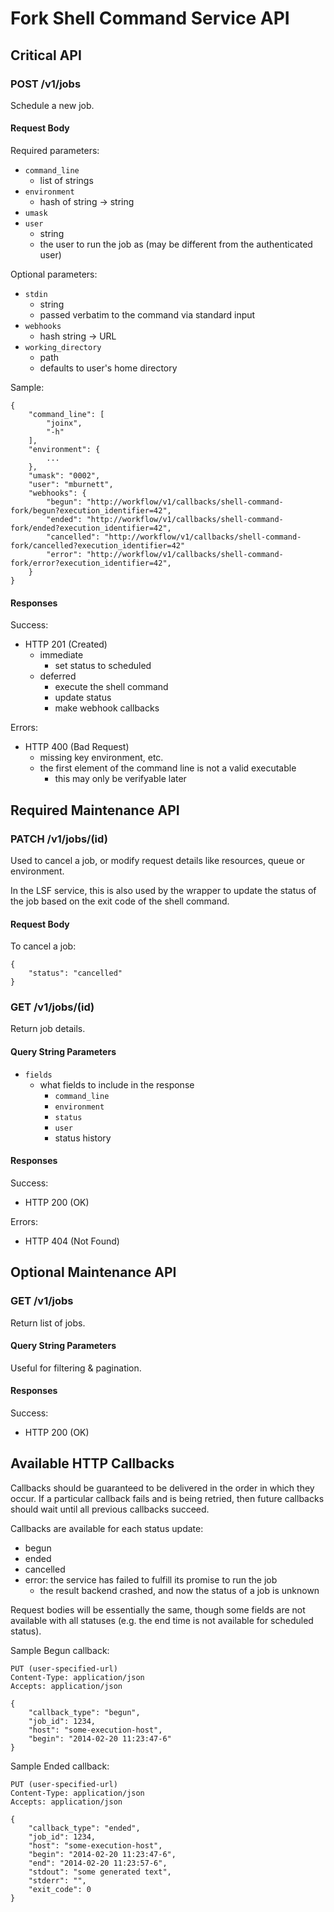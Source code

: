# Fork Shell Command Service API

<!-- Should we support multiple worker queues, so that we could for example
separate jobs needing network disk from those that do not?

If we do, we need to provide endpoints for querying what's in each queue and
what queues are available.
-->

## Critical API

### POST /v1/jobs
Schedule a new job.

#### Request Body
Required parameters:

- `command_line`
    - list of strings
- `environment`
    - hash of string -> string
- `umask`
- `user`
    - string
    - the user to run the job as (may be different from the authenticated user)

Optional parameters:

- `stdin`
    - string
    - passed verbatim to the command via standard input
- `webhooks`
    - hash string -> URL
- `working_directory`
    - path
    - defaults to user's home directory

Sample:

    {
        "command_line": [
            "joinx",
            "-h"
        ],
        "environment": {
            ...
        },
        "umask": "0002",
        "user": "mburnett",
        "webhooks": {
            "begun": "http://workflow/v1/callbacks/shell-command-fork/begun?execution_identifier=42",
            "ended": "http://workflow/v1/callbacks/shell-command-fork/ended?execution_identifier=42",
            "cancelled": "http://workflow/v1/callbacks/shell-command-fork/cancelled?execution_identifier=42"
            "error": "http://workflow/v1/callbacks/shell-command-fork/error?execution_identifier=42",
        }
    }

#### Responses
Success:

- HTTP 201 (Created)
    - immediate
        - set status to scheduled
    - deferred
        - execute the shell command
        - update status
        - make webhook callbacks

Errors:
- HTTP 400 (Bad Request)
    - missing key environment, etc.
    - the first element of the command line is not a valid executable
        - this may only be verifyable later


## Required Maintenance API

### PATCH /v1/jobs/(id)
Used to cancel a job, or modify request details like resources, queue or
environment.

In the LSF service, this is also used by the wrapper to update the status of
the job based on the exit code of the shell command.

#### Request Body
To cancel a job:

    {
        "status": "cancelled"
    }

### GET /v1/jobs/(id)
Return job details.

#### Query String Parameters

- `fields`
    - what fields to include in the response
        - `command_line`
        - `environment`
        - `status`
        - `user`
        - status history

#### Responses
Success:

- HTTP 200 (OK)

Errors:

- HTTP 404 (Not Found)


## Optional Maintenance API

### GET /v1/jobs
Return list of jobs.

#### Query String Parameters
Useful for filtering & pagination.

#### Responses
Success:

- HTTP 200 (OK)


## Available HTTP Callbacks

Callbacks should be guaranteed to be delivered in the order in which they
occur.  If a particular callback fails and is being retried, then future
callbacks should wait until all previous callbacks succeed.

Callbacks are available for each status update:

- begun
- ended
- cancelled
- error: the service has failed to fulfill its promise to run the job
    - the result backend crashed, and now the status of a job is unknown

Request bodies will be essentially the same, though some fields are not
available with all statuses (e.g. the end time is not available for scheduled
status).

Sample Begun callback:

    PUT (user-specified-url)
    Content-Type: application/json
    Accepts: application/json

    {
        "callback_type": "begun",
        "job_id": 1234,
        "host": "some-execution-host",
        "begin": "2014-02-20 11:23:47-6"
    }

Sample Ended callback:

    PUT (user-specified-url)
    Content-Type: application/json
    Accepts: application/json

    {
        "callback_type": "ended",
        "job_id": 1234,
        "host": "some-execution-host",
        "begin": "2014-02-20 11:23:47-6",
        "end": "2014-02-20 11:23:57-6",
        "stdout": "some generated text",
        "stderr": "",
        "exit_code": 0
    }
